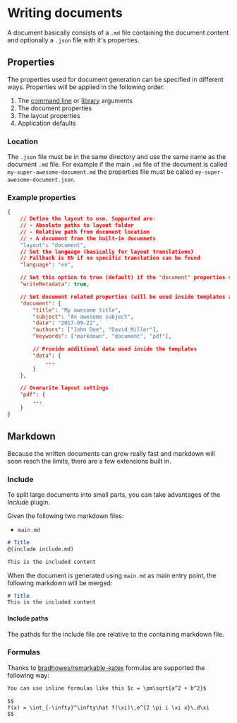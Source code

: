# Writing documents
A document basically consists of a `.md` file containing the document content and optionally a `.json` file with it's properties.

## Properties
The properties used for document generation can be specified in different ways. Properties will be applied in the following order:
1. The [command line](command-line.md) or [library](library.md) arguments
2. The document properties
3. The layout properties
4. Application defaults

### Location
The `.json` file must be in the same directory and use the same name as the document `.md` file. For example if the main `.md` file of the document is called `my-super-awesome-document.md` the properties file must be called `my-super-awesome-document.json`.

### Example properties
```json
{
    // Define the layout to use. Supported are:
    // - Absolute paths to layout folder
    // - Relative path from document location
    // - A document from the built-in documnets
    "layout": "document",
    // Set the language (basically for layout translations)
    // Fallback is EN if no specific translation can be found
    "language": "en",

    // Set this option to true (default) if the "document" properties should be written to the output pdf
    "writeMetadata": true,

    // Set document related properties (will be used inside templates and for pdf metadata)
    "document": {
        "title": "My awesome title",
        "subject": "An awesome subject",
        "date": "2017-09-22",
        "authors": ["John Doe", "David Miller"],
        "keywords": ["markdown", "document", "pdf"],

        // Provide additional data used inside the templates
        "data": {
            ...
        }
    },

    // Overwrite layout settings
    "pdf": {
        ...
    }
}
```

## Markdown
Because the written documents can grow really fast and markdown will soon reach the limits, there are a few extensions built in.

### Include
To split large documents into small parts, you can take advantages of the *Include* plugin.

Given the following two markdown files:

- `main.md`
```markdown
# Title
@(include include.md)
```

```markdown
This is the included content
```

When the document is generated using `main.md` as main entry point, the following markdown will be merged:
```markdown
# Title
This is the included content
```

#### Include paths
The pathds for the include file are relative to the containing markdown file.

### Formulas
Thanks to [bradhowes/remarkable-katex](https://github.com/bradhowes/remarkable-katex) formulas are supported the following way:

```markdown
You can use inline formulas like this $c = \pm\sqrt{a^2 + b^2}$

$$
f(x) = \int_{-\infty}^\infty\hat f(\xi)\,e^{2 \pi i \xi x}\,d\xi
$$
```